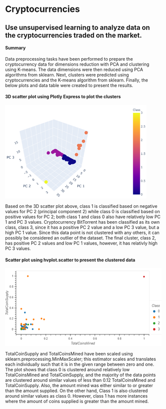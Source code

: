 # Cryptocurrencies
## Use unsupervised learning to analyze data on the cryptocurrencies traded on the market.

#### Summary
Data preprocessing tasks have been performed to prepare the cryptocurrency data for dimensions reduction with PCA and clustering using K-means. The data dimensions were then reduced using PCA algorithms from sklearn. Next, clusters were predicted using cryptocurrencies and the K-means algorithm from sklearn. Finally, the below plots and data table were created to present the results. 

#### 3D scatter plot using Plotly Express to plot the clusters
<img src="images/px_scatter_3d.PNG" height="300">

Based on the 3D scatter plot above, class 1 is classified based on negative values for PC 2  (principal component 2) while class 0 is classified based on positive values for PC 2; both class 1 and class 0 also have relatively low PC 1 and PC 3 values. Cryptocurrency BitTorrent has been classified as its own class, class 3, since it has a positive PC 2 value and a low PC 3 value, but a high PC 1 value. Since this data point is not clustered with any others, it can possibly be considered an outlier of the dataset. The final cluster, class 2, has positive PC 2 values and low PC 1 values, however, it has relativly high PC 3 values.

#### Scatter plot using hvplot.scatter to present the clustered data
<img src="images/hvplot.PNG" height="250">

TotalCoinSupply and TotalCoinsMined have been scaled using sklearn.preprocessing.MinMaxScaler; this estimator scales and translates each individually such that it is in the given range between zero and one. The plot shows that class 0 is clustered around relatively low TotalCoinsMined and TotalCoinSupply, and the majority of the data points are clustered around similar values of less than 0.12 TotalCoinsMined and TotalCoinSupply. Also, the amount mined was either similar to or greater than the amount supplied. On the other hand, Class 1 is also clustered around similar values as class 0. However, class 1 has more instances where the amount of coins supplied is greater than the amount mined. 
